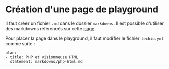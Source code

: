 # Création d'une page de playground

Il faut créer un fichier `.md` dans le dossier `markdowns`. Il est possible d'utiliser des markdowns référencés sur cette [page](https://www.codingame.com/playgrounds/408/tech-io-documentation/markdown-cheatsheet).

Pour placer la page dans le playground, il faut modifier le fichier `techio.yml` comme suite :
```
plan:
- title: PHP et visionneuse HTML
  statement: markdowns/php-html.md
```


